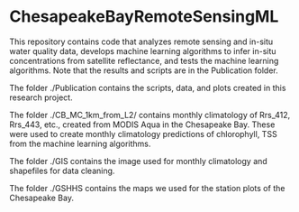# ChesapeakeBayRemoteSensingML
This repository contains code that analyzes remote sensing and in-situ water quality data, develops machine learning algorithms to infer in-situ concentrations from satellite reflectance, and tests the machine learning algorithms. Note that the results and scripts are in the Publication folder. 

The folder ./Publication contains the scripts, data, and plots created in this research project.

The folder ./CB_MC_1km_from_L2/ contains monthly climatology of Rrs_412, Rrs_443, etc., created from MODIS Aqua in the Chesapeake Bay. These were used to create monthly climatology predictions of chlorophyll, TSS from the machine learning algorithms.

The folder ./GIS contains the image used for monthly climatology and shapefiles for data cleaning. 

The folder ./GSHHS contains the maps we used for the station plots of the Chesapeake Bay. 
